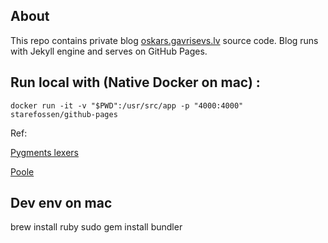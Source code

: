 
About
-----

This repo contains private blog [oskars.gavrisevs.lv](http://oskars.gavrisevs.lv/) source code. Blog runs with Jekyll engine and serves on GitHub Pages.

Run local with (Native Docker on mac) :
---------------  

    docker run -it -v "$PWD":/usr/src/app -p "4000:4000" starefossen/github-pages

Ref:

  [Pygments lexers](http://pygments.org/docs/lexers/)

  [Poole](https://github.com/poole/poole)

Dev env on mac 
--------------

  brew install ruby
  sudo gem install bundler